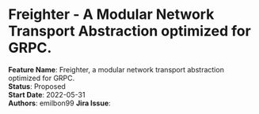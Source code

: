 # Freighter - A Modular Network Transport Abstraction optimized for GRPC.

**Feature Name**: Freighter, a modular network transport abstraction optimized for GRPC. \
**Status**: Proposed \
**Start Date**: 2022-05-31 \
**Authors**: emilbon99
**Jira Issue**: